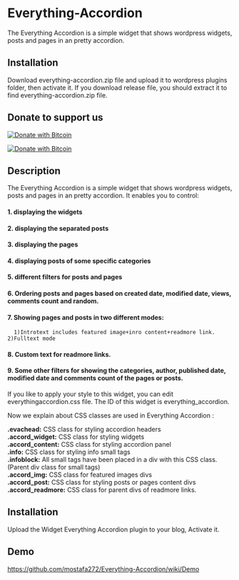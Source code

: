 # Everything-Accordion
The Everything Accordion is a simple widget that shows wordpress widgets, posts and pages in an pretty accordion.

## Installation                            
Download everything-accordion.zip file and upload it to wordpress plugins folder, then activate it. If you download release file, you should extract it to find everything-accordion.zip file.


## Donate to support us                                     
                                                                   
[![Donate with Bitcoin](https://en.cryptobadges.io/badge/small/16f1DStB3YG3R4BMTa1zGYRxN9i7FAqtUX)](https://en.cryptobadges.io/donate/16f1DStB3YG3R4BMTa1zGYRxN9i7FAqtUX)
                                                   
  [![Donate with Bitcoin](https://en.cryptobadges.io/badge/big/16f1DStB3YG3R4BMTa1zGYRxN9i7FAqtUX)](https://en.cryptobadges.io/donate/16f1DStB3YG3R4BMTa1zGYRxN9i7FAqtUX)                                                                          
                                                              
## Description

The Everything Accordion is a simple widget that shows wordpress widgets, posts and pages in an pretty accordion. It enables you to control:                                                                    

 ####  1. displaying the widgets                                          
 ####  2. displaying the separated posts                                       
 ####  3. displaying the pages                                                   
 ####  4. displaying posts of some specific categories                                  
 ####  5. different filters for posts and pages                                          
 ####  6. Ordering posts and pages based on created date, modified date, views, comments count and random.                      
 ####  7. Showing pages and posts in two different modes:                                                 
      1)Introtext includes featured image+inro content+readmore link.     2)Fulltext mode                                      
 ####  8. Custom text for readmore links.                                           
 ####  9. Some other filters for showing the categories, author, published date, modified date and comments count of the pages or posts.                                                   


If you like to apply your style to this widget, you can edit everythingaccordion.css file. The ID of this widget is everything_accordion.                               

Now we explain about CSS classes are used in Everything Accordion :

**.evachead:** CSS class for styling accordion headers                             
**.accord_widget:** CSS class for styling widgets                                          
**.accord_content:** CSS class for styling accordion panel                                  
**.info:** CSS class for styling info small tags                                    
**.infoblock:** All small tags have been placed in a div with this CSS class. (Parent div class for small tags)                
**.accord_img:** CSS class for featured images divs                              
**.accord_post:** CSS class for styling posts or pages content divs                                         
**.accord_readmore:** CSS class for parent divs of readmore links.                        

## Installation                                        

Upload the Widget Everything Accordion plugin to your blog, Activate it.

## Demo                                 
                                
https://github.com/mostafa272/Everything-Accordion/wiki/Demo



